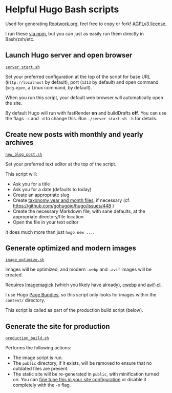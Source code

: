 # Helpful Hugo Bash scripts

Used for generating [Rootwork.org](https://rootwork.org), feel free to copy or
fork!
[AGPLv3 license.](https://github.com/rootwork/rootwork.org/blob/main/LICENSE)

I run these
[via npm](https://github.com/rootwork/rootwork.org#local-development), but you
can just as easily run them directly in Bash/zsh/etc.

## Launch Hugo server and open browser

[`server_start.sh`](server_start.sh)

Set your preferred configuration at the top of the script for base URL
(`http://localhost` by default), port (`1313` by default) and open command
(`xdg-open`, a Linux command, by default).

When you run this script, your default web browser will automatically open the
site.

By default Hugo will run with fastRender **on** and buildDrafts **off**. You can
use the flags `-s` and `-d` to change this. Run `./server_start.sh -h` for
details.

## Create new posts with monthly and yearly archives

[`new_blog_post.sh`](new_blog_post.sh)

Set your preferred text editor at the top of the script.

This script will:

- Ask you for a title
- Ask you for a date (defaults to today)
- Create an appropriate slug
- Create
  [taxonomy year and month files](https://www.jayeless.net/2021/04/taxonomies-archive-hugo.html),
  if necessary (cf. https://github.com/gohugoio/hugo/issues/448 )
- Create the necessary Markdown file, with sane defaults, at the appropriate
  directory/file location
- Open the file in your text editor

It does much more than just `hugo new ...`.

## Generate optimized and modern images

[`image_optimize.sh`](image_optimize.sh)

Images will be optimized, and modern `.webp` and `.avif` images will be created.

Requires [Imagemagick](https://imagemagick.org/) (which you likely have
already), [cwebp](https://developers.google.com/speed/webp/docs/cwebp) and
[avif-cli](https://github.com/lovell/avif-cli).

I use Hugo
[Page Bundles](https://gohugo.io/content-management/page-bundles/#leaf-bundles),
so this script only looks for images within the `content/` directory.

This script is called as part of the production build script (below).

## Generate the site for production

[`production_build.sh`](production_build.sh)

Performs the following actions:

- The image script is run.
- The `public` directory, if it exists, will be removed to ensure that no
  outdated files are present.
- The static site will be re-generated in `public`, with minification turned on.
  You can
  [fine tune this in your site configuration](https://gohugo.io/getting-started/configuration/#configure-minify)
  or disable it completely with the `-m` flag.
